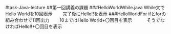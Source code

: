 #task-Java-lecture
##第一回講義の課題
###HelloWorldWhile.java
  While文でHello Worldを10回表示
  　　完了後にHello!!を表示
###HelloWorldFor
  ifとforの組み合わせで11回出力
  　　10まではHello World+〇回目を表示
    　　　そうでなければHello!!+〇回目を表示
  　　
